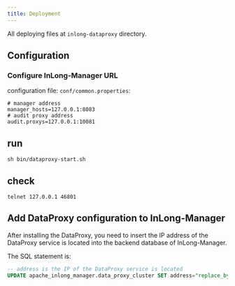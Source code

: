 ```yaml
---
title: Deployment
---
```


All deploying files at `inlong-dataproxy` directory.
## Configuration

### Configure InLong-Manager URL

configuration file: `conf/common.properties`:
```
# manager address
manager_hosts=127.0.0.1:8083
# audit proxy address
audit.proxys=127.0.0.1:10081
```

## run

```
sh bin/dataproxy-start.sh
```
	

## check
```
telnet 127.0.0.1 46801
```

## Add DataProxy configuration to InLong-Manager

After installing the DataProxy, you need to insert the IP address of the DataProxy service is located into the backend database of InLong-Manager.

The SQL statement is:

```sql
-- address is the IP of the DataProxy service is located
UPDATE apache_inlong_manager.data_proxy_cluster SET address="replace_by_dataproxy_ip", mq_set_name="default_set_name" WHERE name="default_dataproxy";
```

